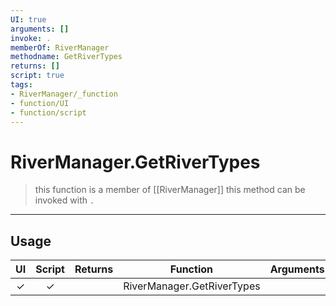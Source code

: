```yaml
---
UI: true
arguments: []
invoke: .
memberOf: RiverManager
methodname: GetRiverTypes
returns: []
script: true
tags:
- RiverManager/_function
- function/UI
- function/script
---
```

# RiverManager.GetRiverTypes
> this function is a member of [[RiverManager]]
> this method can be invoked with `.`
-----
## Usage
|  UI | Script | Returns | Function | Arguments |
|:---:|:------:|-------:|:--------:|:---------|
|✓|✓||RiverManager.GetRiverTypes||

